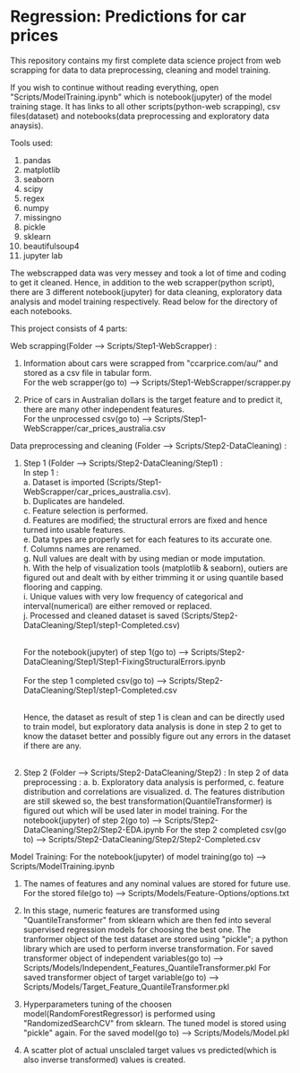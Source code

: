 # Regression: Predictions for car prices
This repository contains my first complete data science project from web scrapping for data to data preprocessing, cleaning and model training.

If you wish to continue without reading everything, open "Scripts/ModelTraining.ipynb" which is notebook(jupyter) of the model training stage.
It has links to all other scripts(python-web scrapping), csv files(dataset) and notebooks(data preprocessing and exploratory data anaysis).

Tools used:
1. pandas
2. matplotlib
3. seaborn
4. scipy
5. regex
6. numpy
7. missingno
8. pickle
9. sklearn
10. beautifulsoup4
11. jupyter lab

The webscrapped data was very messey and took a lot of time and coding to get it cleaned. Hence, in addition to the web scrapper(python script), there are 3 different notebook(jupyter) for data cleaning, exploratory data analysis and model training respectively. Read below for the directory of each notebooks.

This project consists of 4 parts:

Web scrapping(Folder --> Scripts/Step1-WebScrapper) :
1. Information about cars were scrapped from "ccarprice.com/au/" and stored as a csv file in tabular form.<br>
   For the web scrapper(go to) --> Scripts/Step1-WebScrapper/scrapper.py
   
2. Price of cars in Australian dollars is the target feature and to predict it, there are many other independent features.<br>
   For the unprocessed csv(go to) --> Scripts/Step1-WebScrapper/car_prices_australia.csv

Data preprocessing and cleaning (Folder --> Scripts/Step2-DataCleaning) : 
1. Step 1 (Folder --> Scripts/Step2-DataCleaning/Step1) : <br>
    In step 1 :<br>
        a. Dataset is imported (Scripts/Step1-WebScrapper/car_prices_australia.csv).<br>
        b. Duplicates are handeled.<br>
        c. Feature selection is performed.<br>
        d. Features are modified; the structural errors are fixed and hence turned into usable features.<br>
        e. Data types are properly set for each features to its accurate one.<br>
        f. Columns names are renamed.<br>
        g. Null values are dealt with by using median or mode imputation.<br>
        h. With the help of visualization tools (matplotlib & seaborn), outiers are figured out and dealt with by either trimming it or using quantile based flooring and capping.<br>
        i. Unique values with very low frequency of categorical and interval(numerical) are either removed or replaced.<br>
        j. Processed and cleaned dataset is saved (Scripts/Step2-DataCleaning/Step1/step1-Completed.csv)<br><br>
    
      For the notebook(jupyter) of step 1(go to) --> Scripts/Step2-DataCleaning/Step1/Step1-FixingStructuralErrors.ipynb<br><br>
      For the step 1 completed csv(go to) --> Scripts/Step2-DataCleaning/Step1/step1-Completed.csv<br><br>
    
    Hence, the dataset as result of step 1 is clean and can be directly used to train model, but exploratory data analysis is done in step 2 to get to know the dataset better and possibly figure out any errors in the dataset if there are any.<br><br>
 
2. Step 2 (Folder --> Scripts/Step2-DataCleaning/Step2) :
    In step 2 of data preprocessing :
    a. 
    b. Exploratory data analysis is performed, 
    c. feature distribution and correlations are visualized.
    d. The features distribution are still skewed so, the best transformation(QuantileTransformer) is figured out which will be used later in model training.
        For the notebook(jupyter) of step 2(go to) --> Scripts/Step2-DataCleaning/Step2/Step2-EDA.ipynb
        For the step 2 completed csv(go to) --> Scripts/Step2-DataCleaning/Step2/Step2-Completed.csv
    
Model Training:
For the notebook(jupyter) of model training(go to) --> Scripts/ModelTraining.ipynb
1. The names of features and any nominal values are stored for future use.
    For the stored file(go to) --> Scripts/Models/Feature-Options/options.txt

1. In this stage, numeric features are transformed using "QuantileTransformer" from sklearn which are then fed into several supervised regression models for choosing the best one. The tranformer object of the test dataset are stored using "pickle"; a python library which are used to perform inverse transformation.
    For saved transformer object of independent variables(go to) --> Scripts/Models/Independent_Features_QuantileTransformer.pkl
    For saved transformer object of target variable(go to) --> Scripts/Models/Target_Feature_QuantileTransformer.pkl
    
2. Hyperparameters tuning of the choosen model(RandomForestRegressor) is performed using "RandomizedSearchCV" from sklearn. The tuned model is stored using "pickle" again.
    For the saved model(go to) --> Scripts/Models/Model.pkl

3. A scatter plot of actual unsclaled target values vs predicted(which is also inverse transformed) values is created.